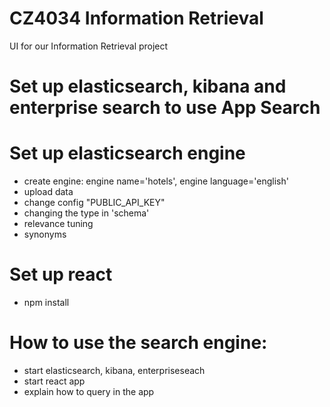 # CZ4034 Information Retrieval

UI for our Information Retrieval project

# Set up elasticsearch, kibana and enterprise search to use App Search

# Set up elasticsearch engine

- create engine: engine name='hotels', engine language='english'
- upload data
- change config "PUBLIC_API_KEY"
- changing the type in 'schema'
- relevance tuning
- synonyms

# Set up react

- npm install

# How to use the search engine:

- start elasticsearch, kibana, enterpriseseach
- start react app
- explain how to query in the app
